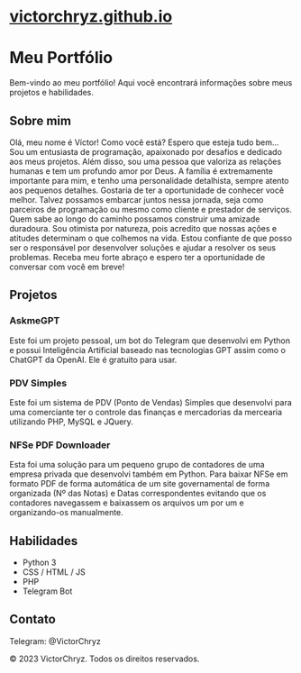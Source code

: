 # [victorchryz.github.io](https://victorchryz.github.io/)

# Meu Portfólio

Bem-vindo ao meu portfólio! Aqui você encontrará informações sobre meus projetos e habilidades.

## Sobre mim

Olá, meu nome é Víctor! Como você está? Espero que esteja tudo bem... Sou um entusiasta de programação, apaixonado por desafios e dedicado aos meus projetos. Além disso, sou uma pessoa que valoriza as relações humanas e tem um profundo amor por Deus. A família é extremamente importante para mim, e tenho uma personalidade detalhista, sempre atento aos pequenos detalhes. Gostaria de ter a oportunidade de conhecer você melhor. Talvez possamos embarcar juntos nessa jornada, seja como parceiros de programação ou mesmo como cliente e prestador de serviços. Quem sabe ao longo do caminho possamos construir uma amizade duradoura. Sou otimista por natureza, pois acredito que nossas ações e atitudes determinam o que colhemos na vida. Estou confiante de que posso ser o responsável por desenvolver soluções e ajudar a resolver os seus problemas. Receba meu forte abraço e espero ter a oportunidade de conversar com você em breve!

## Projetos

### AskmeGPT

Este foi um projeto pessoal, um bot do Telegram que desenvolvi em Python e possui Inteligência Artificial baseado nas tecnologias GPT assim como o ChatGPT da OpenAI. Ele é gratuito para usar.

### PDV Simples

Este foi um sistema de PDV (Ponto de Vendas) Simples que desenvolvi para uma comerciante ter o controle das finanças e mercadorias da mercearia utilizando PHP, MySQL e JQuery.

### NFSe PDF Downloader

Esta foi uma solução para um pequeno grupo de contadores de uma empresa privada que desenvolvi também em Python. Para baixar NFSe em formato PDF de forma automática de um site governamental de forma organizada (Nº das Notas) e Datas correspondentes evitando que os contadores navegassem e baixassem os arquivos um por um e organizando-os manualmente.

## Habilidades

- Python 3
- CSS / HTML / JS
- PHP
- Telegram Bot

## Contato

Telegram: @VictorChryz

© 2023 VictorChryz. Todos os direitos reservados.
